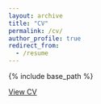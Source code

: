 ```yaml
---
layout: archive
title: "CV"
permalink: /cv/
author_profile: true
redirect_from:
  - /resume
---
```


{% include base_path %}

[View CV](http://jarib047.github.io/files/cv2024.pdf)
